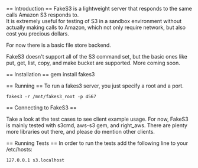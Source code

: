 == Introduction ==
FakeS3 is a lightweight server that responds to the same calls Amazon S3 responds to.  
It is extremely useful for testing of S3 in a sandbox environment without actually
making calls to Amazon, which not only require network, but also cost you precious dollars.  

For now there is a basic file store backend.

FakeS3 doesn't support all of the S3 command set, but the basic ones like put, get,
list, copy, and make bucket are supported.  More coming soon.

== Installation ==
    gem install fakes3

== Running ==
To run a fakes3 server, you just specify a root and a port.

    fakes3 -r /mnt/fakes3_root -p 4567

== Connecting to FakeS3 ==

Take a look at the test cases to see client example usage.  For now, FakeS3 is
mainly tested with s3cmd, aws-s3 gem, and right_aws.  There are plenty more
libraries out there, and please do mention other clients.

== Running Tests == 
In order to run the tests add the following line to your /etc/hosts:

    127.0.0.1 s3.localhost
